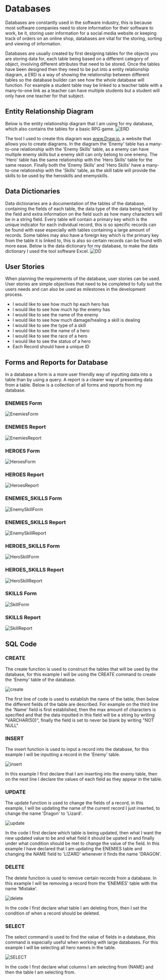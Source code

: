 # Databases
Databases are constantly used in the software industry, this is because most software companies need to store information for their software to work, be it, storing user information for a social media website or keeping track of orders on an online shop, databases are vital for the storing, sorting and viewing of information.

Databases are usually created by first designing tables for the objects you are storing data for, each table being based on a different category of object, involving different attributes that need to be stored. Once the tables have been designed then they need to be put into a entity relationship diagram, a ERD is a way of showing the relationship between different tables so the database builder can see how the whole database will function. For example a student table may be linked to a teacher table with a many-to-one link as a teacher can have multiple students but a student will only have one teacher for that subject.
## Entity Relationship Diagram
Below is the entity relationship diagram that I am using for my database, which also contains the tables for a basic RPG game.
![ERD](https://github.com/SDearing/Entity-Relationship-Diagrams-Example/blob/master/ERDExample.PNG)

The tool I used to create this diagram was www.Draw.io, a website that allows you to create diagrams.
In the diagram the 'Enemy' table has a many-to-one relationship with the 'Enemy Skills' table, as a enemy can have multiple enemy skills but a enemy skill can only belong to one enemy. The 'Hero' table has the same relationship with the 'Hero Skills' table for the same reason. Finally both the 'Enemy Skills' and 'Hero Skills' have a many-to-one relationship with the 'Skills' table, as the skill table will provide the skills to be used by the heroskills and enemyskills.
## Data Dictionaries
Data dictionaries are a documentation of the tables of the database, containing the fields of each table, the data type of the data being held by the field and extra information on the field such as how many characters will be in a string field. Every table will contain a primary key which is the unique indicator for each individual record, this is so specific records can be found with ease especially with tables containing a large amount of records. Some tables may also have a foreign key which is the primary key from the table it is linked to, this is also so certain records can be found with more ease.
Below is the data dictionary for my database, to make the data dictionary I used the tool software Excel.
![DD](https://github.com/SDearing/Entity-Relationship-Diagrams-Example/blob/master/DatabaseDictionary.PNG)

## User Stories
When planning the requirements of the database, user stories can be used. User stories are simple objectives that need to be completed to fully suit the users needs and can also be used as milestones in the development process.
* I would like to see how much hp each hero has
* I would like to see how much hp the enemy has
* I would like to see the name of the enemy
* I would like to see how much damage/healing a skill is dealing
* I would like to see the type of a skill
* I would like to see the name of a hero
* I would like to see the race of a hero
* I would like to see the status of a hero
* Each Record should have a unique ID
## Forms and Reports for Database
In a database a form is a more user friendly way of inputting data into a table than by using a query. A report is a clearer way of presenting data from a table. Below is a collection of all forms and reports from my database.
### ENEMIES Form
![EnemiesForm](https://github.com/SDearing/Database/blob/master/EnemiesForm.PNG)
### ENEMIES Report
![EnemiesReport](https://github.com/SDearing/Database/blob/master/Enemies%20report.PNG)
### HEROES Form
![HeroesForm](https://github.com/SDearing/Database/blob/master/HeroesForm.PNG)
### HEROES Report
![HeroesReport](https://github.com/SDearing/Database/blob/master/HeroesReport.PNG)
### ENEMIES_SKILLS Form
![EnemySkillForm](https://github.com/SDearing/Database/blob/master/EnemySkill%20Form.PNG)
### ENEMIES_SKILLS Report
![EnemySkillReport](https://github.com/SDearing/Database/blob/master/EnemySkillReport.PNG)
### HEROES_SKILLS Form
![HeroSkillForm](https://github.com/SDearing/Database/blob/master/HeroSkillForm.PNG)
### HEROES_SKILLS Report
![HeroSkillReport](https://github.com/SDearing/Database/blob/master/HeroSkill%20Report.PNG)
### SKILLS Form
![SkillForm](https://github.com/SDearing/Database/blob/master/SkillForm.PNG)
### SKILLS Report
![SkillReport](https://github.com/SDearing/Database/blob/master/SkillReport.PNG)
## SQL Code
### CREATE 
The create function is used to construct the tables that will be used by the database, for this example I will be using the CREATE command to create the 'Enemy' table of the database.

![create](https://github.com/SDearing/Entity-Relationship-Diagrams-Example/blob/master/CREATE.PNG)

The first line of code is used to establish the name of the table, then below the different fields of the table are described. For example on the third line the 'Name' field is first established, then the max amount of characters is specified and that the data inputted in this field will be a string by writing "VARCHAR(50)", finally the field is set to never be blank by writing "NOT NULL"
### INSERT
The insert function is used to input a record into the database, for this example I will be inputting a record in the 'Enemy' table.

![insert](https://github.com/SDearing/Entity-Relationship-Diagrams-Example/blob/master/INSERT.PNG)

In this example I first declare that I am inserting into the enemy table, then on the next line I declare the values of each field as they appear in the table.
### UPDATE
The update function is used to change the fields of a record, in this example, I will be updating the name of the current record I just inserted, to change the name 'Dragon' to 'Lizard'.

![update](https://github.com/SDearing/Database/blob/master/UPDATE%20SQL.PNG)

In the code I first declare which table is being updated, then what I want the new updated value to be and what field it should be upated in and finally under what condition should be met to change the value of the field. In this example I have declared that I am updating the ENEMIES table and changing the NAME field to 'LIZARD' whenever it finds the name 'DRAGON'.
### DELETE
The delete function is used to remove certain records from a database. In this example I will be removing a record from the 'ENEMIES' table with the name 'Mistake'.

![delete](https://github.com/SDearing/Database/blob/master/DELETESQL.PNG)

In the code I first declare what table I am deleting from, then I set the condition of when a record should be deleted.

### SELECT
The select command is used to find the value of fields in a database, this command is especially useful when working with large databases. For this example I will be selecting all hero names in the table.

![SELECT](https://github.com/SDearing/Database/blob/master/SELECT.PNG)

In the code I first declare what columns I am selecting from (NAME) and then the table I am selecting from.
